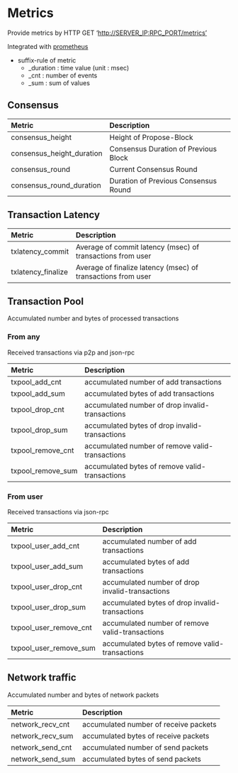 # Metrics

Provide metrics by HTTP GET ‘[http://SERVER\_IP:RPC\_PORT/metrics’](http://SERVER_IP:RPC_PORT/metrics’)

Integrated with [prometheus](https://prometheus.io/)

* suffix-rule of metric
  * \_duration : time value \(unit : msec\)
  * \_cnt : number of events
  * \_sum : sum of values

## Consensus

| Metric | Description |
| :--- | :--- |
| consensus\_height | Height of Propose-Block |
| consensus\_height\_duration | Consensus Duration of Previous Block |
| consensus\_round | Current Consensus Round |
| consensus\_round\_duration | Duration of Previous Consensus Round |

## Transaction Latency

| Metric | Description |
| :--- | :--- |
| txlatency\_commit | Average of commit latency \(msec\) of transactions from user |
| txlatency\_finalize | Average of finalize latency \(msec\) of transactions from user |

## Transaction Pool

Accumulated number and bytes of processed transactions

### From any

Received transactions via p2p and json-rpc

| Metric | Description |
| :--- | :--- |
| txpool\_add\_cnt | accumulated number of add transactions |
| txpool\_add\_sum | accumulated bytes of add transactions |
| txpool\_drop\_cnt | accumulated number of drop invalid-transactions |
| txpool\_drop\_sum | accumulated bytes of drop invalid-transactions |
| txpool\_remove\_cnt | accumulated number of remove valid-transactions |
| txpool\_remove\_sum | accumulated bytes of remove valid-transactions |

### From user

Received transactions via json-rpc

| Metric | Description |
| :--- | :--- |
| txpool\_user\_add\_cnt | accumulated number of add transactions |
| txpool\_user\_add\_sum | accumulated bytes of add transactions |
| txpool\_user\_drop\_cnt | accumulated number of drop invalid-transactions |
| txpool\_user\_drop\_sum | accumulated bytes of drop invalid-transactions |
| txpool\_user\_remove\_cnt | accumulated number of remove valid-transactions |
| txpool\_user\_remove\_sum | accumulated bytes of remove valid-transactions |

## Network traffic

Accumulated number and bytes of network packets

| Metric | Description |
| :--- | :--- |
| network\_recv\_cnt | accumulated number of receive packets |
| network\_recv\_sum | accumulated bytes of receive packets |
| network\_send\_cnt | accumulated number of send packets |
| network\_send\_sum | accumulated bytes of send packets |

